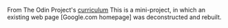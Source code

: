 From The Odin Project's [curriculum](http://www.theodinproject.com/courses/web-development-101/lessons/html-css)
This is a mini-project, in which an existing web page [Google.com homepage] was deconstructed and rebuilt.